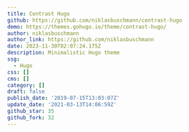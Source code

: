 ```yaml
---
title: Contrast Hugo
github: https://github.com/niklasbuschmann/contrast-hugo
demo: https://themes.gohugo.io/theme/contrast-hugo/
author: niklasbuschmann
author_link: https://github.com/niklasbuschmann
date: 2023-11-30T02:07:24.175Z
description: Minimalistic Hugo theme
ssg:
  - Hugo
css: []
cms: []
category: []
draft: false
publish_date: '2019-07-15T13:03:07Z'
update_date: '2021-03-13T14:06:59Z'
github_star: 35
github_fork: 32
---
```

